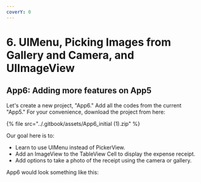```yaml
---
coverY: 0
---
```


# 6. UIMenu, Picking Images from Gallery and Camera, and UIImageView

## App6: Adding more features on App5

Let's create a new project, "App6." Add all the codes from the current "App5." For your convenience, download the project from here:

{% file src="../.gitbook/assets/App6_initial (1).zip" %}

Our goal here is to:

* Learn to use UIMenu instead of PickerView.
* Add an ImageView to the TableView Cell to display the expense receipt.
* Add options to take a photo of the receipt using the camera or gallery.

App6 would look something like this:

<figure><img src="../.gitbook/assets/6.1.one.gif" alt=""><figcaption></figcaption></figure>
